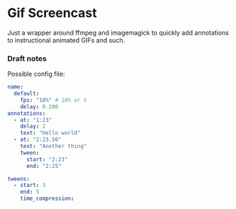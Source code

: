 # Gif Screencast


Just a wrapper around ffmpeg and imagemagick to quickly add annotations to instructional animated GIFs and such.




### Draft notes

Possible config file:

```yaml
name:
  default:
    fps: "10%" # 10% or 5
    delay: 0.200
annotations:
  - at: "1:23"
    delay: 2
    text: "Hello world"
  - at: "2:23.50"
    text: "Another thing"
    tween:
      start: "2:23"
      end: "2:25"

tweens:
  - start: 3
    end: 5
    time_compression:
```

